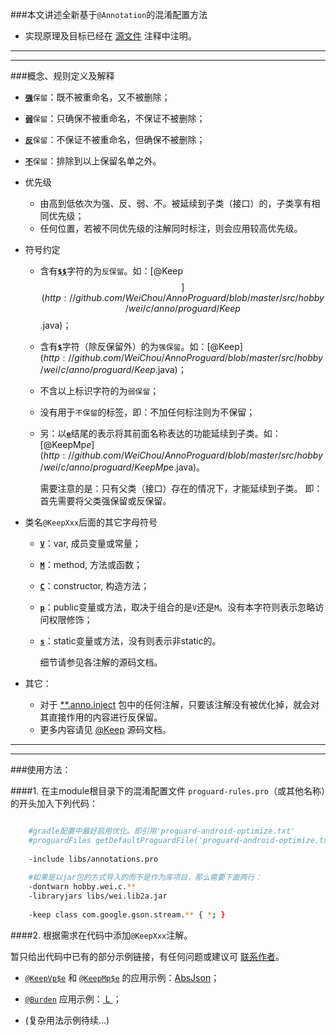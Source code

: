 ###本文讲述全新基于`@Annotation`的混淆配置方法

* 实现原理及目标已经在 [源文件](http://github.com/WeiChou/AnnoProguard/blob/master/libs/annotations.pro) 注释中注明。

------------------------------------------------------------------------------------------------
---
###概念、规则定义及解释

* [<b>`强`</b>]()`保留`：既不被重命名，又不被删除；
* [<b>`弱`</b>]()`保留`：只确保不被重命名，不保证不被删除；
* [<b>`反`</b>]()`保留`：不保证不被重命名，但确保不被删除；
* [<b>`不`</b>]()`保留`：排除到以上保留名单之外。


* 优先级
    * 由高到低依次为强、反、弱、不。被延续到子类（接口）的，子类享有相同优先级；
    * 任何位置，若被不同优先级的注解同时标注，则会应用较高优先级。
    
* 符号约定
    * 含有[<b>`$$`</b>]()字符的为`反保留`。如：[@Keep$$](http://github.com/WeiChou/AnnoProguard/blob/master/src/hobby/wei/c/anno/proguard/Keep$$.java)；
    * 含有[<b>`$`</b>]()字符（除反保留外）的为`强保留`。如：[@Keep$](http://github.com/WeiChou/AnnoProguard/blob/master/src/hobby/wei/c/anno/proguard/Keep$.java)；
    * 不含以上标识字符的为`弱保留`；
    * 没有用于`不保留`的标签，即：不加任何标注则为不保留；
    * 另：以[<b>`e`</b>]()结尾的表示将其前面名称表达的功能延续到子类。如：[@KeepMp$e](http://github.com/WeiChou/AnnoProguard/blob/master/src/hobby/wei/c/anno/proguard/KeepMp$e.java)。
    
        需要注意的是：只有父类（接口）存在的情况下，才能延续到子类。
        即：首先需要将父类强保留或反保留。
        
* 类名`@KeepXxx`后面的其它字母符号
    * [<b>`V`</b>]()：var, 成员变量或常量；
    * [<b>`M`</b>]()：method, 方法或函数；
    * [<b>`C`</b>]()：constructor, 构造方法；
    * [<b>`p`</b>]()：public变量或方法，取决于组合的是`V`还是`M`。没有本字符则表示忽略访问权限修饰；
    * [<b>`s`</b>]()：static变量或方法，没有则表示非static的。
    
        细节请参见各注解的源码文档。

* 其它：
    * 对于 [\**.anno.inject](http://git.oschina.net/wei.chou/Wei.Lib2A/blob/master/Wei.Lib2A/src/hobby/wei/c/anno/inject) 包中的任何注解，只要该注解没有被优化掉，就会对其直接作用的内容进行反保留。
    * 更多内容请见 [@Keep](http://github.com/WeiChou/AnnoProguard/blob/master/src/hobby/wei/c/anno/proguard/Keep.java) 源码文档。

------------------------------------------------------------------------------------------------
---


###使用方法：

####1. 在主module根目录下的混淆配置文件 `proguard-rules.pro`（或其他名称）的开头加入下列代码：

```Bash

    #gradle配置中最好启用优化。即引用'proguard-android-optimize.txt'
    #proguardFiles getDefaultProguardFile('proguard-android-optimize.txt'), 'proguard-rules.pro'
    
    -include libs/annotations.pro
    
    #如果是以jar包的方式导入的而不是作为库项目，那么需要下面两行：
    -dontwarn hobby.wei.c.**
    -libraryjars libs/wei.lib2a.jar
    
    -keep class com.google.gson.stream.** { *; }
```

####2. 根据需求在代码中添加`@KeepXxx`注解。

暂只给出代码中已有的部分示例链接，有任何问题或建议可 [联系作者](http://git.oschina.net/wei.chou/Wei.Lib2A/blob/master/README.md#联系作者)。

* [`@KeepVp$e`](http://github.com/WeiChou/AnnoProguard/blob/master/src/hobby/wei/c/anno/proguard/KeepVp$e.java)
和 [`@KeepMp$e`](http://github.com/WeiChou/AnnoProguard/blob/master/src/hobby/wei/c/anno/proguard/KeepMp$e.java)
的应用示例：[AbsJson](http://git.oschina.net/wei.chou/Wei.Lib2A/blob/master/Wei.Lib2A/src/hobby/wei/c/data/abs/AbsJson.java#L29)；

* [`@Burden`](http://github.com/WeiChou/AnnoProguard/blob/master/src/hobby/wei/c/anno/proguard/Burden.java)
应用示例：[ L ](http://git.oschina.net/wei.chou/Wei.Lib2A/blob/master/Wei.Lib2A/src/hobby/wei/c/L.java#L71)；

* (复杂用法示例待续...)
